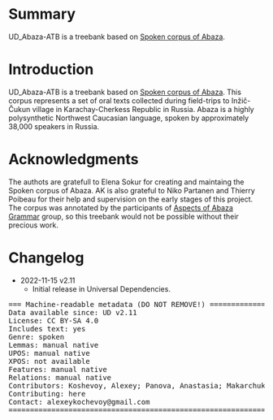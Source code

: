 # Summary

UD_Abaza-ATB is a treebank based on [Spoken corpus of Abaza](https://linghub.ru/spoken_abaza/).

# Introduction

UD_Abaza-ATB is a treebank based on [Spoken corpus of Abaza](https://linghub.ru/spoken_abaza/). This corpus represents a set of oral texts collected during field-trips to Inžič-Čukun village in Karachay-Cherkess Republic in Russia. Abaza is a highly polysynthetic Northwest Caucasian language, spoken by approximately 38,000 speakers in Russia.

# Acknowledgments

The authots are gratefull to Elena Sokur for creating and maintaing the Spoken corpus of Abaza. AK is also grateful to Niko Partanen and Thierry Poibeau for their help and supervision on the early stages of this project. The corpus was annotated by the participants of [Aspects of Abaza Grammar](https://ling.hse.ru/abazagrammar/project) group, so this treebank would not be possible without their precious work.


# Changelog

* 2022-11-15 v2.11
  * Initial release in Universal Dependencies.

<pre>
=== Machine-readable metadata (DO NOT REMOVE!) ================================
Data available since: UD v2.11
License: CC BY-SA 4.0
Includes text: yes
Genre: spoken
Lemmas: manual native
UPOS: manual native
XPOS: not available
Features: manual native
Relations: manual native
Contributors: Koshevoy, Alexey; Panova, Anastasia; Makarchuk, Ilya
Contributing: here
Contact: alexeykochevoy@gmail.com
===============================================================================
</pre>
